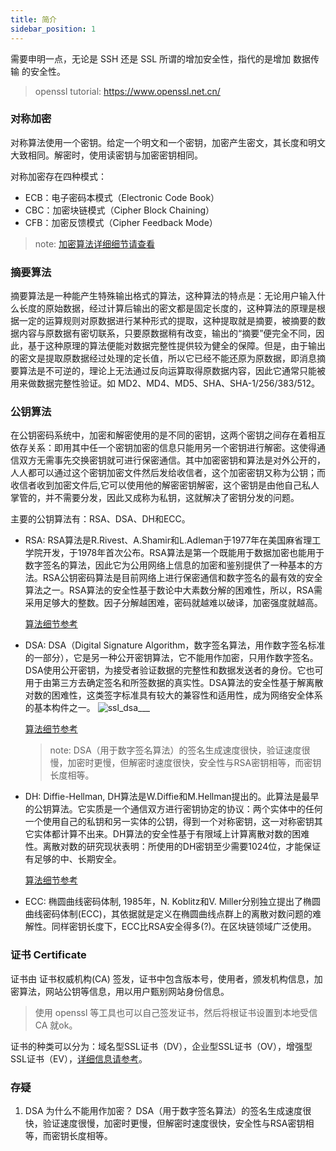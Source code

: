 ```yaml
---
title: 简介
sidebar_position: 1
---
```



需要申明一点，无论是 SSH 还是 SSL 所谓的增加安全性，指代的是增加 数据传输 的安全性。

> openssl tutorial: https://www.openssl.net.cn/



### 对称加密

对称算法使用一个密钥。给定一个明文和一个密钥，加密产生密文，其长度和明文大致相同。解密时，使用读密钥与加密密钥相同。

对称加密存在四种模式：

- ECB：电子密码本模式（Electronic Code Book）
- CBC：加密块链模式（Cipher Block Chaining）
- CFB：加密反馈模式（Cipher Feedback Mode）

> note: [加密算法详细细节请查看](https://www.openssl.net.cn/docs/1.html)


### 摘要算法

摘要算法是一种能产生特殊输出格式的算法，这种算法的特点是：无论用户输入什么长度的原始数据，经过计算后输出的密文都是固定长度的，这种算法的原理是根据一定的运算规则对原数据进行某种形式的提取，这种提取就是摘要，被摘要的数据内容与原数据有密切联系，只要原数据稍有改变，输出的“摘要”便完全不同，因此，基于这种原理的算法便能对数据完整性提供较为健全的保障。但是，由于输出的密文是提取原数据经过处理的定长值，所以它已经不能还原为原数据，即消息摘要算法是不可逆的，理论上无法通过反向运算取得原数据内容，因此它通常只能被用来做数据完整性验证。如 MD2、MD4、MD5、SHA、SHA-1/256/383/512。


### 公钥算法

在公钥密码系统中，加密和解密使用的是不同的密钥，这两个密钥之间存在着相互依存关系：即用其中任一个密钥加密的信息只能用另一个密钥进行解密。这使得通信双方无需事先交换密钥就可进行保密通信。其中加密密钥和算法是对外公开的，人人都可以通过这个密钥加密文件然后发给收信者，这个加密密钥又称为公钥；而收信者收到加密文件后,它可以使用他的解密密钥解密，这个密钥是由他自己私人掌管的，并不需要分发，因此又成称为私钥，这就解决了密钥分发的问题。

主要的公钥算法有：RSA、DSA、DH和ECC。

- RSA: RSA算法是R.Rivest、A.Shamir和L.Adleman于1977年在美国麻省理工学院开发，于1978年首次公布。RSA算法是第一个既能用于数据加密也能用于数字签名的算法，因此它为公用网络上信息的加密和鉴别提供了一种基本的方法。RSA公钥密码算法是目前网络上进行保密通信和数字签名的最有效的安全算法之一。RSA算法的安全性基于数论中大素数分解的困难性，所以，RSA需采用足够大的整数。因子分解越困难，密码就越难以破译，加密强度就越高。

    [算法细节参考](https://zhuanlan.zhihu.com/p/48249182)

- DSA: DSA（Digital Signature Algorithm，数字签名算法，用作数字签名标准的一部分），它是另一种公开密钥算法，它不能用作加密，只用作数字签名。DSA使用公开密钥，为接受者验证数据的完整性和数据发送者的身份。它也可用于由第三方去确定签名和所签数据的真实性。DSA算法的安全性基于解离散对数的困难性，这类签字标准具有较大的兼容性和适用性，成为网络安全体系的基本构件之一。 
    ![ssl_dsa___](/images/ssl_dsa___.jpg)

    [算法细节参考](https://zhuanlan.zhihu.com/p/347025157)
    > note: DSA（用于数字签名算法）的签名生成速度很快，验证速度很慢，加密时更慢，但解密时速度很快，安全性与RSA密钥相等，而密钥长度相等。

- DH: Diffie-Hellman, DH算法是W.Diffie和M.Hellman提出的。此算法是最早的公钥算法。它实质是一个通信双方进行密钥协定的协议：两个实体中的任何一个使用自己的私钥和另一实体的公钥，得到一个对称密钥，这一对称密钥其它实体都计算不出来。DH算法的安全性基于有限域上计算离散对数的困难性。离散对数的研究现状表明：所使用的DH密钥至少需要1024位，才能保证有足够的中、长期安全。

    [算法细节参考](https://www.liaoxuefeng.com/wiki/1252599548343744/1304227905273889#:~:text=DH%E7%AE%97%E6%B3%95%E6%98%AF%E4%B8%80%E7%A7%8D%E5%AF%86,%E8%A1%8C%E5%AF%B9%E7%A7%B0%E5%8A%A0%E5%AF%86%E4%BC%A0%E8%BE%93%E3%80%82)


- ECC: 椭圆曲线密码体制, 1985年，N. Koblitz和V. Miller分别独立提出了椭圆曲线密码体制(ECC)，其依据就是定义在椭圆曲线点群上的离散对数问题的难解性。同样密钥长度下，ECC比RSA安全得多(?)。在区块链领域广泛使用。




### 证书 Certificate

证书由 证书权威机构(CA) 签发，证书中包含版本号，使用者，颁发机构信息，加密算法，网站公钥等信息，用以用户甄别网站身份信息。

> 使用 openssl 等工具也可以自己签发证书，然后将根证书设置到本地受信 CA 就ok。

证书的种类可以分为：域名型SSL证书（DV），企业型SSL证书（OV），增强型SSL证书（EV），[详细信息请参考](https://zhuanlan.zhihu.com/p/34753269)。






### 存疑

1.  DSA 为什么不能用作加密？
DSA（用于数字签名算法）的签名生成速度很快，验证速度很慢，加密时更慢，但解密时速度很快，安全性与RSA密钥相等，而密钥长度相等。












